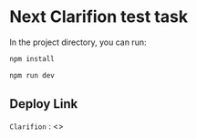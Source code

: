 # Next Clarifion test task 

In the project directory, you can run:

```sh
npm install
```
```sh
npm run dev 
```
## Deploy Link

`Clarifion` : <>
